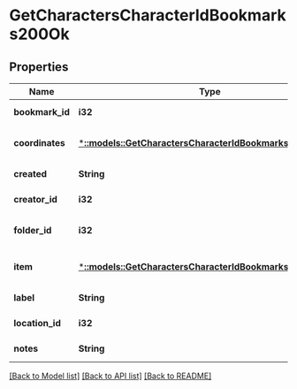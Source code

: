 # GetCharactersCharacterIdBookmarks200Ok

## Properties
Name | Type | Description | Notes
------------ | ------------- | ------------- | -------------
**bookmark_id** | **i32** | bookmark_id integer | [default to null]
**coordinates** | [***::models::GetCharactersCharacterIdBookmarksCoordinates**](get_characters_character_id_bookmarks_coordinates.md) |  | [optional] [default to null]
**created** | **String** | created string | [default to null]
**creator_id** | **i32** | creator_id integer | [default to null]
**folder_id** | **i32** | folder_id integer | [optional] [default to null]
**item** | [***::models::GetCharactersCharacterIdBookmarksItem**](get_characters_character_id_bookmarks_item.md) |  | [optional] [default to null]
**label** | **String** | label string | [default to null]
**location_id** | **i32** | location_id integer | [default to null]
**notes** | **String** | notes string | [default to null]

[[Back to Model list]](../README.md#documentation-for-models) [[Back to API list]](../README.md#documentation-for-api-endpoints) [[Back to README]](../README.md)


